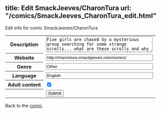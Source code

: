 title: Edit SmackJeeves/CharonTura
url: "/comics/SmackJeeves_CharonTura_edit.html"
---
Edit info for comic SmackJeeves/CharonTura

<form name="comic" action="http://gaepostmail.appspot.com/comic/" method="post">
<table class="comicinfo">
<tr>
<th>Description</th><td><textarea name="description" cols="40" rows="3">Five girls are chased by a mysterious group searching for some strange scrolls... what are these scrolls and why do these people want them? They'll soon find themselves involved in something bigger than they could have ever thought, and they'll be forced to muster the strenght to face it! -Spanish Version here: http://charontura.subcultura.es/</textarea></td>
</tr>
<tr>
<th>Website</th><td><input type="text" name="url" value="http://charontura.smackjeeves.com/comics/" size="40"/></td>
</tr>
<tr>
<th>Genre</th><td><input type="text" name="genre" value="Other" size="40"/></td>
</tr>
<tr>
<th>Language</th><td><input type="text" name="language" value="English" size="40"/></td>
</tr>
<tr>
<th>Adult content</th><td><input type="checkbox" name="adult" value="adult" checked="checked"/></td>
</tr>
<tr>
<th></th><td>
<input type="hidden" name="comic" value="SmackJeeves_CharonTura" />
<input type="submit" name="submit" value="Submit" />
</td>
</tr>
</table>
</form>

Back to the [comic](SmackJeeves_CharonTura.html).
